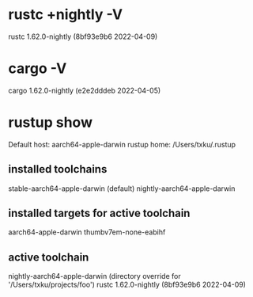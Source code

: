 # rustc +nightly -V
rustc 1.62.0-nightly (8bf93e9b6 2022-04-09)

# cargo -V
cargo 1.62.0-nightly (e2e2dddeb 2022-04-05)

# rustup show
Default host: aarch64-apple-darwin
rustup home:  /Users/txku/.rustup

installed toolchains
--------------------

stable-aarch64-apple-darwin (default)
nightly-aarch64-apple-darwin

installed targets for active toolchain
--------------------------------------

aarch64-apple-darwin
thumbv7em-none-eabihf

active toolchain
----------------

nightly-aarch64-apple-darwin (directory override for '/Users/txku/projects/foo')
rustc 1.62.0-nightly (8bf93e9b6 2022-04-09)